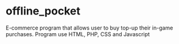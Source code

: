 # offline_pocket
E-commerce program that allows user to buy top-up their in-game purchases. Program use HTML, PHP, CSS and Javascript

